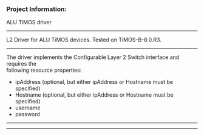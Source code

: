 ### Project Information:
ALU TiMOS driver  
  
___
L2 Driver for ALU TiMOS devices. Tested on TiMOS-B-8.0.R3.
  
___
The driver implements the Configurable Layer 2 Switch interface and requires the  
following resource properties:  
* ipAddress (optional, but either ipAddress or Hostname must be specified)  
* Hostname (optional, but either ipAddress or Hostname must be specified)  
* username  
* password  
  
___

___
